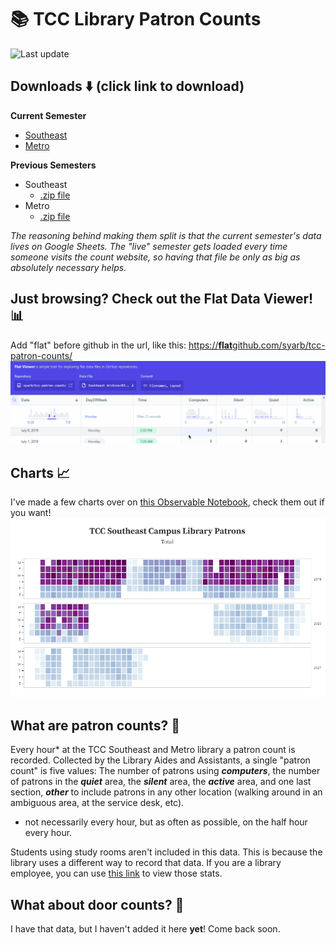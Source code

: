 # 📚 TCC Library Patron Counts
![Last update](https://img.shields.io/github/release-date/syarb/tcc-patron-counts?color=%232563EB&label=Latest%20update&logo=github)

## Downloads ⬇️ (click link to download)

**Current Semester**
- [Southeast](https://github.com/syarb/tcc-patron-counts/releases/download/latest/Current.Semester.Southeast.csv)
- [Metro](https://github.com/syarb/tcc-patron-counts/releases/download/latest/Current.Semester.Metro.csv)

**Previous Semesters**
- Southeast
  - [.zip file](https://github.com/syarb/tcc-patron-counts/releases/download/latest/Archived.Southeast.Counts.zip)
- Metro
  - [.zip file](https://github.com/syarb/tcc-patron-counts/releases/download/latest/Archived.Metro.Counts.zip)

*The reasoning behind making them split is that the current semester's data lives on Google Sheets. The "live" semester gets loaded every time someone visits the count website, so having that file be only as big as absolutely necessary helps.*

## Just browsing? Check out the Flat Data Viewer! 📊
Add "flat" before github in the url, like this: [https://**flat**github.com/syarb/tcc-patron-counts/](https://flatgithub.com/syarb/tcc-patron-counts/)
![Flat data viewer preview](/.images/flat-data-preview.gif)

## Charts 📈
I've made a few charts over on [this Observable Notebook](https://observablehq.com/@syarb/sec-patron-count-plots), check them out if you want!
![Count Data Grid Plot](/.images/patron-count-plot.gif)

## What are patron counts? 🤔 

Every hour* at the TCC Southeast and Metro library a patron count is recorded.   Collected by the Library Aides and Assistants, a single "patron count" is five values: The number of patrons using ***computers***, the number of patrons in the ***quiet*** area, the ***silent*** area, the ***active*** area, and one last section, ***other*** to include patrons in any other location (walking around in an ambiguous area, at the service desk, etc).

* not necessarily every hour, but as often as possible, on the half hour every hour.

Students using study rooms aren't included in this data. This is because the library uses a different way to record that data. If you are a library employee, you can use [this link](https://libcal.library.tulsacc.edu/admin/spaces/stats) to view those stats.

## What about door counts? 🙋‍
I have that data, but I haven't added it here **yet**! Come back soon.
